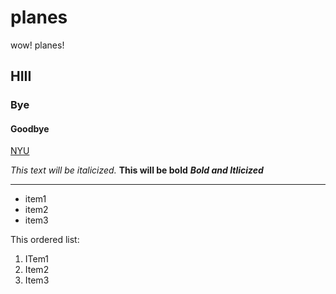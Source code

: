 # planes
 wow! planes!
## HIII
### Bye
#### Goodbye
[NYU](https://nyu.edu)

*This text will be italicized.*
**This will be bold**
***Bold and Itlicized***

***

- item1
- item2
- item3

This ordered list:
1. ITem1
2. Item2
3. Item3


